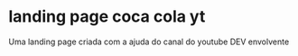 # landing page coca cola yt
 Uma landing page criada com a ajuda do canal do youtube DEV envolvente
